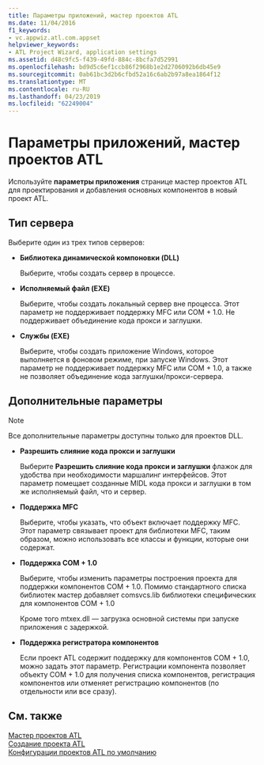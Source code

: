 ```yaml
---
title: Параметры приложений, мастер проектов ATL
ms.date: 11/04/2016
f1_keywords:
- vc.appwiz.atl.com.appset
helpviewer_keywords:
- ATL Project Wizard, application settings
ms.assetid: d48c9fc5-f439-49fd-884c-8bcfa7d52991
ms.openlocfilehash: bd9d5c6ef1ccb86f2968b1e2d2706092b6db45e9
ms.sourcegitcommit: 0ab61bc3d2b6cfbd52a16c6ab2b97a8ea1864f12
ms.translationtype: MT
ms.contentlocale: ru-RU
ms.lasthandoff: 04/23/2019
ms.locfileid: "62249004"
---
```

# <a name="application-settings-atl-project-wizard"></a>Параметры приложений, мастер проектов ATL

Используйте **параметры приложения** странице мастер проектов ATL для проектирования и добавления основных компонентов в новый проект ATL.

## <a name="server-type"></a>Тип сервера

Выберите один из трех типов серверов:

- **Библиотека динамической компоновки (DLL)**

   Выберите, чтобы создать сервер в процессе.

- **Исполняемый файл (EXE)**

   Выберите, чтобы создать локальный сервер вне процесса. Этот параметр не поддерживает поддержку MFC или COM + 1.0. Не поддерживает объединение кода прокси и заглушки.

- **Службы (EXE)**

   Выберите, чтобы создать приложение Windows, которое выполняется в фоновом режиме, при запуске Windows. Этот параметр не поддерживает поддержку MFC или COM + 1.0, а также не позволяет объединение кода заглушки/прокси-сервера.

## <a name="additional-options"></a>Дополнительные параметры

> [!NOTE]
> Все дополнительные параметры доступны только для проектов DLL.

- **Разрешить слияние кода прокси и заглушки**

   Выберите **Разрешить слияние кода прокси и заглушки** флажок для удобства при необходимости маршалинг интерфейсов. Этот параметр помещает созданные MIDL кода прокси и заглушки в том же исполняемый файл, что и сервер.

- **Поддержка MFC**

   Выберите, чтобы указать, что объект включает поддержку MFC. Этот параметр связывает проект для библиотеки MFC, таким образом, можно использовать все классы и функции, которые они содержат.

- **Поддержка COM + 1.0**

   Выберите, чтобы изменить параметры построения проекта для поддержки компонентов COM + 1.0. Помимо стандартного списка библиотек мастер добавляет comsvcs.lib библиотеки специфических для компонентов COM + 1.0

   Кроме того mtxex.dll — загрузка основной системы при запуске приложения с задержкой.

- **Поддержка регистратора компонентов**

   Если проект ATL содержит поддержку для компонентов COM + 1.0, можно задать этот параметр. Регистрации компонента позволяет объекту COM + 1.0 для получения списка компонентов, регистрация компонентов или отменяет регистрацию компонентов (по отдельности или все сразу).

## <a name="see-also"></a>См. также

[Мастер проектов ATL](../../atl/reference/atl-project-wizard.md)<br/>
[Создание проекта ATL](../../atl/reference/creating-an-atl-project.md)<br/>
[Конфигурации проектов ATL по умолчанию](../../atl/reference/default-atl-project-configurations.md)
